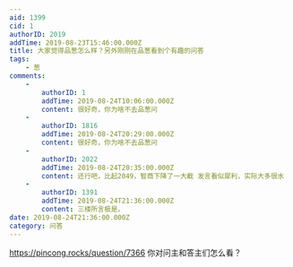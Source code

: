 ```yaml
---
aid: 1399
cid: 1
authorID: 2019
addTime: 2019-08-23T15:46:00.000Z
title: 大家觉得品葱怎么样？另外刚刚在品葱看到个有趣的问答
tags:
    - 葱
comments:
    -
        authorID: 1
        addTime: 2019-08-24T10:06:00.000Z
        content: 很好奇，你为啥不去品葱问
    -
        authorID: 1816
        addTime: 2019-08-24T20:29:00.000Z
        content: 很好奇，你为啥不去品葱问
    -
        authorID: 2022
        addTime: 2019-08-24T20:35:00.000Z
        content: 还行吧，比起2049，智商下降了一大截 发言看似犀利，实际大多很水
    -
        authorID: 1391
        addTime: 2019-08-24T21:36:00.000Z
        content: 三楼所言极是。
date: 2019-08-24T21:36:00.000Z
category: 问答
---
```


https://pincong.rocks/question/7366 你对问主和答主们怎么看？
